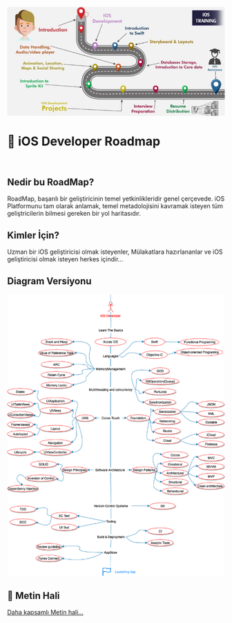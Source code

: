 ![Header image](images.png)
# 🚀 iOS Developer Roadmap 
 
## Nedir bu RoadMap?
RoadMap, başarılı bir geliştiricinin temel yetkinlikleridir genel çerçevede. iOS Platformunu tam olarak anlamak, temel metadolojisini kavramak isteyen tüm geliştricilerin bilmesi gereken bir yol haritasıdır. 

## Kimler İçin?
Uzman bir iOS geliştiricisi olmak isteyenler,
Mülakatlara hazırlananlar ve
iOS geliştiricisi olmak isteyen herkes içindir…

## Diagram Versiyonu 

![Header image](RoadMap/RoadMapDiagram.png)

## 📝 Metin Hali
[Daha kapsamlı Metin hali...](RoadMap/RoadMap.md)


